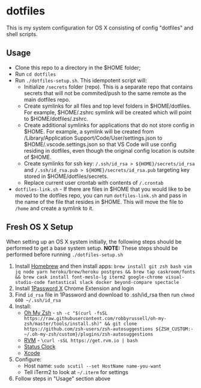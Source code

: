 # dotfiles

This is my system configuration for OS X consisting of config "dotfiles" and shell scripts.

## Usage

- Clone this repo to a directory in the $HOME folder;
- Run `cd dotfiles`
- Run `./dotfiles-setup.sh`.  This idempotent script will:
  - Initialize `/secrets` folder (repo).  This is a separate repo that contains secrets that will not be commited/push to the same remote as the main dotfiles repo.
  - Create symlinks for all files and top level folders in $HOME/dotfiles.  For example, $HOME/.zshrc symlink will be created which will point to $HOME/dotfiles/.zshrc.
  - Create additional symlinks for applications that do not store config in $HOME.  For example, a symlink will be created from /Library/Application Support/Code/User/settings.json to $HOME/.vscode.settings.json so that VS Code will use config residing in dotfiles, even though the original config location is outsite of $HOME.
  - Create symlinks for ssh key: `/.ssh/id_rsa > ${HOME}/secrets/id_rsa` and `/.ssh/id_rsa.pub > ${HOME}/secrets/id_rsa.pub` targeting key stored in $HOME/dotfiles/secrets.
  - Replace current user crontab with contents of `/.crontab`
- `dotfiles-link.sh` -  If there are files in $HOME that you would like to be moved to the dotfiles repo, you can run `dotfiles-link.sh` and pass in the name of the file that resides in $HOME.  This will move the file to `/home` and create a symlink to it.

## Fresh OS X Setup

When setting up an OS X system initially, the following steps should be performed to get a base system setup.  **NOTE:** These steps should be performed before running `./dotfiles-setup.sh`

1. Install [Homebrew](http://brew.sh/) and then install apps: `brew install git zsh bash vim jq node yarn heroku/brew/heroku postgres && brew tap caskroom/fonts && brew cask install font-meslo-lg iterm2 google-chrome visual-studio-code fantastical slack docker beyond-compare spectacle`
1. Install [1Password X](https://chrome.google.com/webstore/detail/1password-x-%E2%80%93-password-ma/aeblfdkhhhdcdjpifhhbdiojplfjncoa?hl=en) Chrome Extension and login
1. Find `id_rsa` file in 1Password and download to .ssh/id_rsa then run `chmod 600 ~/.ssh/id_rsa`
1. Install:
   - [Oh My Zsh](https://github.com/robbyrussell/oh-my-zsh) - `sh -c "$(curl -fsSL https://raw.githubusercontent.com/robbyrussell/oh-my-zsh/master/tools/install.sh)" && git clone https://github.com/zsh-users/zsh-autosuggestions ${ZSH_CUSTOM:-~/.oh-my-zsh/custom}/plugins/zsh-autosuggestions`
   - [RVM](https://rvm.io/rvm/install) - `\curl -sSL https://get.rvm.io | bash`
   - [Status Clock](https://itunes.apple.com/us/app/status-clock/id552792489?mt=12)
   - [Xcode](https://itunes.apple.com/us/app/xcode/id497799835?ls=1&mt=12)
1. Configure:
   - Host name: `sudo scutil --set HostName name-you-want`
   - Tell iTerm2 to look at `~/.iterm` for settings
1. Follow steps in "Usage" section above
